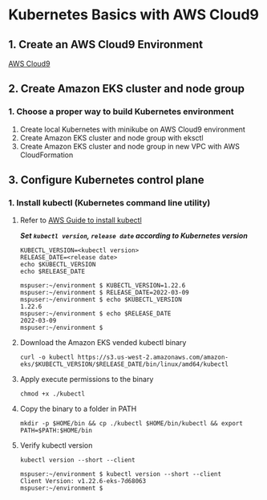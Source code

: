 # Kubernetes Basics with AWS Cloud9


## 1. Create an AWS Cloud9 Environment

   [AWS Cloud9](https://github.com/t2yijaeho/Docker-with-AWS-Cloud9)


## 2. Create Amazon EKS cluster and node group

### 1. Choose a proper way to build Kubernetes environment

1. Create local Kubernetes with minikube on AWS Cloud9 environment
2. Create Amazon EKS cluster and node group with eksctl
3. Create Amazon EKS cluster and node group in new VPC with AWS CloudFormation


## 3. Configure Kubernetes control plane

### 1. Install kubectl (Kubernetes command line utility)

1. Refer to [AWS Guide to install kubectl](https://docs.aws.amazon.com/eks/latest/userguide/install-kubectl.html)
    
    ***Set `kubectl version`, `release date` according to Kubernetes version***
    
    ```console
    KUBECTL_VERSION=<kubectl version>
    RELEASE_DATE=<release date>
    echo $KUBECTL_VERSION
    echo $RELEASE_DATE
    ```
    ```console
    mspuser:~/environment $ KUBECTL_VERSION=1.22.6
    mspuser:~/environment $ RELEASE_DATE=2022-03-09
    mspuser:~/environment $ echo $KUBECTL_VERSION
    1.22.6
    mspuser:~/environment $ echo $RELEASE_DATE
    2022-03-09
    mspuser:~/environment $ 
    ```
    
2. Download the Amazon EKS vended kubectl binary
    
    ```console
    curl -o kubectl https://s3.us-west-2.amazonaws.com/amazon-eks/$KUBECTL_VERSION/$RELEASE_DATE/bin/linux/amd64/kubectl
    ```

3. Apply execute permissions to the binary
    ```console
    chmod +x ./kubectl
    ```
    
4. Copy the binary to a folder in PATH
    ```console
    mkdir -p $HOME/bin && cp ./kubectl $HOME/bin/kubectl && export PATH=$PATH:$HOME/bin
    ```
    
5. Verify kubectl version
    ```console
    kubectl version --short --client
    ```

    ```console
    mspuser:~/environment $ kubectl version --short --client
    Client Version: v1.22.6-eks-7d68063
    mspuser:~/environment $ 
    ```

